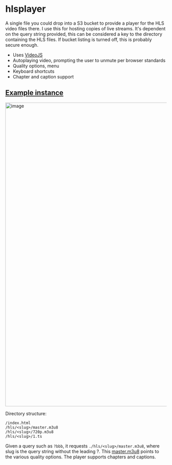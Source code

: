 # hlsplayer
A single file you could drop into a S3 bucket to provide a player for the HLS video files there. I use this for hosting copies of live streams. It's dependent on the query string provided, this can be considered a key to the directory containing the HLS files. If bucket listing is turned off, this is probably secure enough.

* Uses [VideoJS](https://videojs.org)
* Autoplaying video, prompting the user to unmute per browser standards
* Quality options, menu
* Keyboard shortcuts
* Chapter and caption support

## [Example instance](https://s3.aly.pet/stream/index.html?bbb)

<img width="1407" height="947" alt="image" src="https://github.com/user-attachments/assets/a1d306b2-7c7e-4b58-b096-86f0aa0c8bb1" />

Directory structure:

```
/index.html
/hls/<slug>/master.m3u8
/hls/<slug>/720p.m3u8
/hls/<slug>/1.ts
```

Given a query such as `?bbb`, it requests `./hls/<slug>/master.m3u8`, where slug is the query string without the leading ?. This [master.m3u8](https://github.com/alyssadev/hlsplayer/blob/main/example/master.m3u8) points to the various quality options. The player supports chapters and captions.
